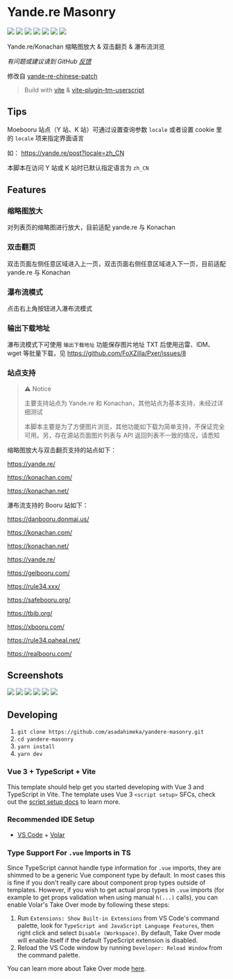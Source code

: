 # Yande.re Masonry

![](https://img.shields.io/github/package-json/v/asadahimeka/yandere-masonry)
![](https://img.shields.io/badge/license-MIT-green)
![](https://img.shields.io/github/package-json/dependency-version/asadahimeka/yandere-masonry/dev/vite)
![](https://img.shields.io/github/package-json/dependency-version/asadahimeka/yandere-masonry/dev/vite-plugin-tm-userscript)
![](https://img.shields.io/github/package-json/dependency-version/asadahimeka/yandere-masonry/@himeka/booru)
![](https://img.shields.io/github/package-json/dependency-version/asadahimeka/yandere-masonry/vue)
![](https://img.shields.io/github/package-json/dependency-version/asadahimeka/yandere-masonry/vuetify)


Yande.re/Konachan 缩略图放大 & 双击翻页 & 瀑布流浏览

*有问题或建议请到 GitHub [反馈](https://github.com/asadahimeka/yandere-masonry/issues)*

修改自 [yande-re-chinese-patch](https://github.com/coderzhaoziwei/yande-re-chinese-patch)

> Build with [vite](https://vitejs.dev) & [vite-plugin-tm-userscript](https://github.com/asadahimeka/vite-plugin-tm-userscript)

## Tips

Moebooru 站点（Y 站、K 站）可通过设置查询参数 `locale` 或者设置 cookie 里的 `locale` 项来指定界面语言

如： https://yande.re/post?locale=zh_CN

本脚本在访问 Y 站或 K 站时已默认指定语言为 `zh_CN`

## Features

### 缩略图放大

对列表页的缩略图进行放大，目前适配 yande.re 与 Konachan

### 双击翻页

双击页面左侧任意区域进入上一页，双击页面右侧任意区域进入下一页，目前适配 yande.re 与 Konachan

### 瀑布流模式

点击右上角按钮进入瀑布流模式

### 输出下载地址

瀑布流模式下可使用 `输出下载地址` 功能保存图片地址 TXT 后使用迅雷、IDM、wget 等批量下载，见 https://github.com/FoXZilla/Pxer/issues/8

### 站点支持

> ⚠ Notice
>
> 主要支持站点为 Yande.re 和 Konachan，其他站点为基本支持，未经过详细测试
>
> 本脚本主要是为了方便图片浏览，其他功能如下载为简单支持，不保证完全可用。另，存在源站页面图片列表与 API 返回列表不一致的情况，请悉知

缩略图放大与双击翻页支持的站点如下：

https://yande.re/

https://konachan.com/

https://konachan.net/

瀑布流支持的 Booru 站如下：

https://danbooru.donmai.us/

https://konachan.com/

https://konachan.net/

https://yande.re/

https://gelbooru.com/

https://rule34.xxx/

https://safebooru.org/

https://tbib.org/

https://xbooru.com/

https://rule34.paheal.net/

https://realbooru.com/

## Screenshots

![](https://upload-bbs.mihoyo.com/upload/2022/05/23/260511332/33dd626bdbfb6409f79770028350a01f_3755474670149737904.png)
![](https://upload-bbs.mihoyo.com/upload/2022/05/23/260511332/cbd70aad422a3b28818cd80684c37cb8_6836193104680068275.png)
![](https://upload-bbs.mihoyo.com/upload/2022/05/23/260511332/612f0b45cb34ac8168ecd94edbfd87f3_891482662276213615.png)
![](https://upload-bbs.mihoyo.com/upload/2022/05/23/260511332/232674c7673d1c05a2e8efb028304067_7491959587592803223.png)
![](https://upload-bbs.mihoyo.com/upload/2022/05/25/260511332/7eec96d7c629bc30ff4b1942838d9ea2_7197279808091047211.png)
![](https://upload-bbs.mihoyo.com/upload/2022/05/25/260511332/8dccc28bf99106aaab984feb383d4c1f_939382269553345713.png)

## Developing

1. `git clone https://github.com/asadahimeka/yandere-masonry.git`
2. `cd yandere-masonry`
3. `yarn install`
4. `yarn dev`

### Vue 3 + TypeScript + Vite

This template should help get you started developing with Vue 3 and TypeScript in Vite. The template uses Vue 3 `<script setup>` SFCs, check out the [script setup docs](https://v3.vuejs.org/api/sfc-script-setup.html#sfc-script-setup) to learn more.

### Recommended IDE Setup

- [VS Code](https://code.visualstudio.com/) + [Volar](https://marketplace.visualstudio.com/items?itemName=johnsoncodehk.volar)

### Type Support For `.vue` Imports in TS

Since TypeScript cannot handle type information for `.vue` imports, they are shimmed to be a generic Vue component type by default. In most cases this is fine if you don't really care about component prop types outside of templates. However, if you wish to get actual prop types in `.vue` imports (for example to get props validation when using manual `h(...)` calls), you can enable Volar's Take Over mode by following these steps:

1. Run `Extensions: Show Built-in Extensions` from VS Code's command palette, look for `TypeScript and JavaScript Language Features`, then right click and select `Disable (Workspace)`. By default, Take Over mode will enable itself if the default TypeScript extension is disabled.
2. Reload the VS Code window by running `Developer: Reload Window` from the command palette.

You can learn more about Take Over mode [here](https://github.com/johnsoncodehk/volar/discussions/471).
